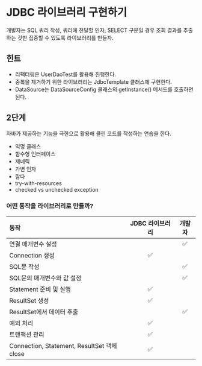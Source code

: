 # JDBC 라이브러리 구현하기

개발자는 SQL 쿼리 작성, 쿼리에 전달할 인자, SELECT 구문일 경우
조회 결과를 추출하는 것만 집중할 수 있도록 라이브러리를 만들자.

## 힌트

- 리팩터링은 UserDaoTest를 활용해 진행한다.
- 중복을 제거하기 위한 라이브러리는 JdbcTemplate 클래스에 구현한다.
- DataSource는 DataSourceConfig 클래스의 getInstance() 메서드를 호출하면 된다.

## 2단계

자바가 제공하는 기능을 극한으로 활용해 클린 코드를 작성하는 연습을 한다.

- 익명 클래스
- 함수형 인터페이스
- 제네릭
- 가변 인자
- 람다
- try-with-resources
- checked vs unchecked exception

### 어떤 동작을 라이브러리로 만들까?

| 동작                                        | JDBC 라이브러리 | 개발자 |
|:------------------------------------------|:----------:|:---:|
| 연결 매개변수 설정                                |            |  ✅  |
| Connection 생성                             |     ✅      |     |
| SQL문 작성                                   |            |  ✅  |
| SQL문의 매개변수와 값 설정                          |            |  ✅  |
| Statement 준비 및 실행                         |     ✅      |     |
| ResultSet 생성                              |     ✅      |     |
| ResultSet에서 데이터 추출                        |            |  ✅  |
| 예외 처리                                     |     ✅      |     |
| 트랜잭션 관리                                   |     ✅      |     |
| Connection, Statement, ResultSet 객체 close |     ✅      |     |

